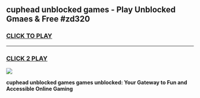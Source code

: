 
## cuphead unblocked games - Play Unblocked Gmaes & Free #zd320
<h3>
<a href="https://news.freeplayer.one?title=cuphead_unblocked_games&ref=03M">CLICK TO PLAY</a></h3>
<hr>

<h3>
<a href="https://news.freeplayer.one?title=cuphead_unblocked_games&ref=03M">CLICK 2 PLAY</a>
  
</h3>

<a href="https://news.freeplayer.one?title=cuphead_unblocked_games&ref=03M"><img src="https://clearcache.store/games.png"></a>


**cuphead unblocked games games unblocked: Your Gateway to Fun and Accessible Online Gaming**
